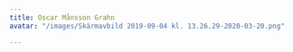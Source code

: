 ```yaml
---
title: Oscar Månsson Grahn
avatar: "/images/Skärmavbild 2019-09-04 kl. 13.26.29-2020-03-20.png"

---
```

